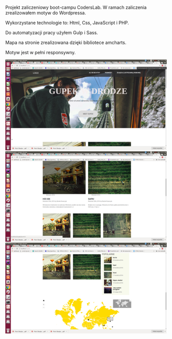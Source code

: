 Projekt zaliczeniowy boot-campu CodersLab. 
W ramach zaliczenia zrealizowałem motyw do Wordpressa. 

Wykorzystane technologie to: Html, Css, JavaScript i PHP. 

Do automatyzacji pracy użyłem Gulp i Sass. 

Mapa na stronie zrealizowana dzięki bibliotece amcharts. 

Motyw jest w pełni responsywny.

![Screenshot](zdjecie.png)
![Screenshot](zdjecie2.png)
![Screenshot](zdjecie3.png)

